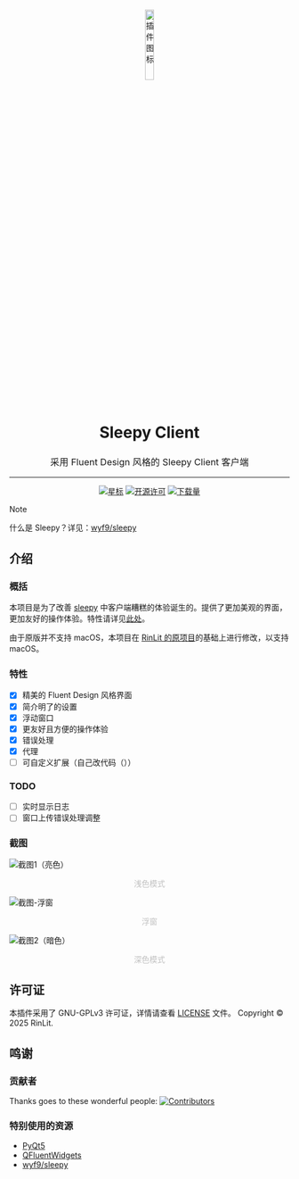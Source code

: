 <div align="center" style="text-align:center; padding-top: 20px;">
<img src="assets/images/favicon.png" alt="插件图标" width="18%" style="border-radius: 18%;">
<h1>Sleepy Client</h1>

<h3 style="font-weight: normal;">采用 Fluent Design 风格的 Sleepy Client 客户端</h3>

<hr>

[![星标](https://img.shields.io/github/stars/xuanxuan1231/sleepy-client4mac?style=for-the-badge&color=orange&label=星标)](https://github.com/xuanxuan1231/sleepy-client4mac)
[![开源许可](https://img.shields.io/badge/license-GPL3.0-darkcyan.svg?label=开源许可证&style=for-the-badge)](https://github.com/xuanxuan1231/sleepy-client4mac)
[![下载量](https://img.shields.io/github/downloads/xuanxuan1231/sleepy-client4mac/total.svg?label=下载量&color=green&style=for-the-badge)](https://github.com/xuanxuan1231/sleepy-client4mac)

</div>

> [!NOTE]
> 什么是 Sleepy？详见：[wyf9/sleepy](https://github.com/wyf9/sleepy)

## 介绍

### 概括
本项目是为了改善 [sleepy](https://github.com/wyf9/sleepy) 中客户端糟糕的体验诞生的。提供了更加美观的界面，更加友好的操作体验。特性请详见[此处](#特性)。

由于原版并不支持 macOS，本项目在 [RinLit 的原项目](https://github.com/RinLit-233-shiroko/sleepy-client)的基础上进行修改，以支持 macOS。

### 特性

- [x] 精美的 Fluent Design 风格界面
- [x] 简介明了的设置
- [x] 浮动窗口
- [x] 更友好且方便的操作体验
- [x] 错误处理
- [x] 代理
- [ ] 可自定义扩展（自己改代码（））

### TODO

- [ ] 实时显示日志
- [ ] 窗口上传错误处理调整

### 截图

![截图1（亮色）](docs/images/light-1.png)
<p align="center" style="font-size:14px;color:#C0C0C0;">浅色模式</p> 

![截图-浮窗](docs/images/floating-widget.png)
<p align="center" style="font-size:14px;color:#C0C0C0;">浮窗</p> 

![截图2（暗色）](docs/images/dark-1.png)
<p align="center" style="font-size:14px;color:#C0C0C0;">深色模式</p>

## 许可证
本插件采用了 GNU-GPLv3 许可证，详情请查看 [LICENSE](LICENSE) 文件。
Copyright © 2025 RinLit.

## 鸣谢

### 贡献者
Thanks goes to these wonderful people:
[![Contributors](http://contrib.nn.ci/api?repo=xuanxuan1231/sleepy-client4mac)](https://github.com/xuanxuan1231/sleepy-client4mac/graphs/contributors)

### 特别使用的资源

- [PyQt5](https://www.riverbankcomputing.com/static/Docs/PyQt5/)
- [QFluentWidgets](https://github.com/zhiyiYo/PyQt-Fluent-Widgets)
- [wyf9/sleepy](https://github.com/wyf9/sleepy)
